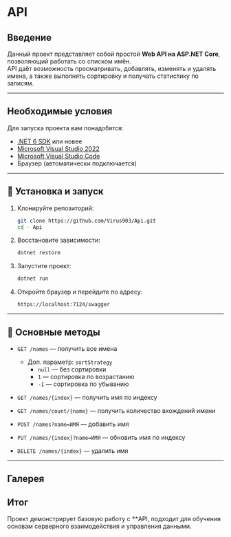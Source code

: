 # API

## Введение
Данный проект представляет собой простой **Web API на ASP.NET Core**, позволяющий работать со списком имён.  
API даёт возможность просматривать, добавлять, изменять и удалять имена, а также выполнять сортировку и получать статистику по записям.  

---

## Необходимые условия
Для запуска проекта вам понадобятся:
- [.NET 6 SDK](https://dotnet.microsoft.com/en-us/download/dotnet/6.0) или новее  
- [Microsoft Visual Studio 2022](https://visualstudio.microsoft.com/vs/)
- [Microsoft Visual Studio Code](https://code.visualstudio.com/)
- Браузер (автоматически подключается)  

---

## 🚀 Установка и запуск
1. Клонируйте репозиторий:
   ```bash
   git clone https://github.com/Virus903/Api.git
   cd - Api
   ```

2. Восстановите зависимости:
   ```bash
   dotnet restore
   ```

3. Запустите проект:
   ```bash
   dotnet run
   ```

4. Откройте браузер и перейдите по адресу:  

   ```
   https://localhost:7124/swagger
   ```

---

## 📌 Основные методы
- `GET /names` — получить все имена  
   - Доп. параметр: `sortStrategy`  
     - `null` — без сортировки  
     - `1` — сортировка по возрастанию  
     - `-1` — сортировка по убыванию  

- `GET /names/{index}` — получить имя по индексу  
- `GET /names/count/{name}` — получить количество вхождений имени  
- `POST /names?name=ИМЯ` — добавить имя  
- `PUT /names/{index}?name=ИМЯ` — обновить имя по индексу  
- `DELETE /names/{index}` — удалить имя  

---

## Галерея

## Итог
Проект демонстрирует базовую работу с **API, подходит для обучения основам серверного взаимодействия и управления данными.
